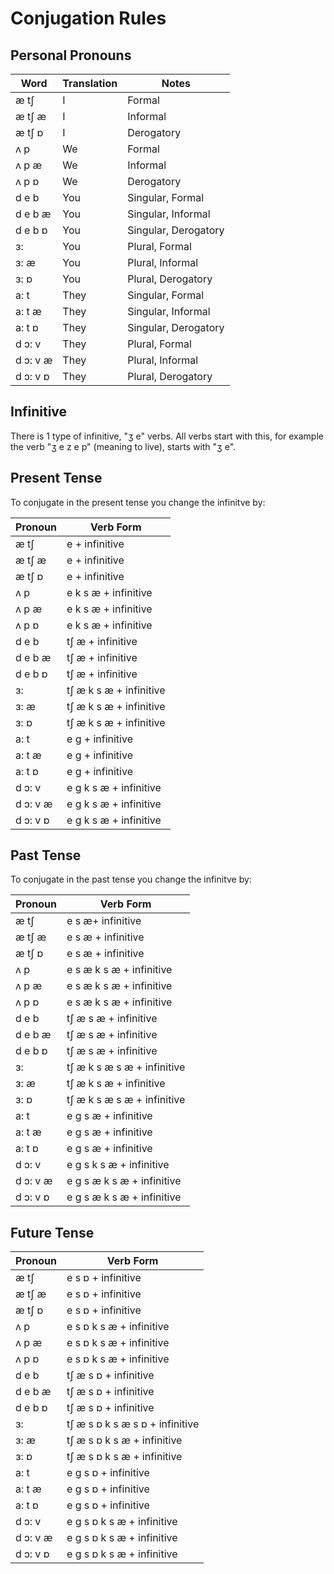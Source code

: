 # Conjugation Rules

## Personal Pronouns
Word|Translation|Notes
---|---|---
æ tʃ|I|Formal
æ tʃ æ|I|Informal
æ tʃ ɒ|I|Derogatory
ʌ p|We|Formal
ʌ p æ|We|Informal
ʌ p ɒ|We|Derogatory
d e b|You|Singular, Formal
d e b æ|You|Singular, Informal
d e b ɒ|You|Singular, Derogatory
ɜ:|You|Plural, Formal
ɜ: æ|You|Plural, Informal
ɜ: ɒ|You|Plural, Derogatory
a: t|They|Singular, Formal
a: t æ|They|Singular, Informal
a: t ɒ|They|Singular, Derogatory
d ɔ: v|They|Plural, Formal
d ɔ: v æ|They|Plural, Informal
d ɔ: v ɒ|They|Plural, Derogatory

## Infinitive
There is 1 type of infinitive, "ʒ e" verbs. All verbs start with this, for example the verb "ʒ e z e p" (meaning to live), starts with "ʒ e".

## Present Tense
To conjugate in the present tense you change the infinitve by:

Pronoun|Verb Form
---|---
æ tʃ|e + infinitive
æ tʃ æ|e + infinitive
æ tʃ ɒ|e + infinitive
ʌ p|e k s æ + infinitive
ʌ p æ|e k s æ + infinitive
ʌ p ɒ|e k s æ + infinitive
d e b|tʃ æ + infinitive
d e b æ|tʃ æ + infinitive
d e b ɒ|tʃ æ + infinitive
ɜ:|tʃ æ k s æ + infinitive
ɜ: æ|tʃ æ k s æ + infinitive
ɜ: ɒ|tʃ æ k s æ + infinitive
a: t|e g + infinitive
a: t æ|e g + infinitive
a: t ɒ|e g + infinitive
d ɔ: v|e g k s æ + infinitive
d ɔ: v æ|e g k s æ + infinitive
d ɔ: v ɒ|e g k s æ + infinitive

## Past Tense
To conjugate in the past tense you change the infinitve by:

Pronoun|Verb Form
---|---
æ tʃ|e s æ+ infinitive
æ tʃ æ|e s æ + infinitive
æ tʃ ɒ|e s æ + infinitive
ʌ p|e s æ k s æ + infinitive
ʌ p æ|e s æ k s æ + infinitive
ʌ p ɒ|e s æ k s æ + infinitive
d e b|tʃ æ s æ + infinitive
d e b æ|tʃ æ s æ + infinitive
d e b ɒ|tʃ æ s æ + infinitive
ɜ:|tʃ æ k s æ s æ + infinitive
ɜ: æ|tʃ æ k s æ + infinitive
ɜ: ɒ|tʃ æ k s æ s æ + infinitive
a: t|e g s æ + infinitive
a: t æ|e g s æ + infinitive
a: t ɒ|e g s æ + infinitive
d ɔ: v|e g s k s æ + infinitive
d ɔ: v æ|e g s æ k s æ + infinitive
d ɔ: v ɒ|e g s æ k s æ + infinitive

## Future Tense
Pronoun|Verb Form
---|---
æ tʃ|e s ɒ + infinitive
æ tʃ æ|e s ɒ + infinitive
æ tʃ ɒ|e s ɒ + infinitive
ʌ p|e s ɒ k s æ + infinitive
ʌ p æ|e s ɒ k s æ + infinitive
ʌ p ɒ|e s ɒ k s æ + infinitive
d e b|tʃ æ s ɒ + infinitive
d e b æ|tʃ æ s ɒ + infinitive
d e b ɒ|tʃ æ s ɒ + infinitive
ɜ:|tʃ æ s ɒ k s æ s ɒ + infinitive
ɜ: æ|tʃ æ s ɒ k s æ + infinitive
ɜ: ɒ|tʃ æ s ɒ k s æ + infinitive
a: t|e g s ɒ + infinitive
a: t æ|e g s ɒ + infinitive
a: t ɒ|e g s ɒ + infinitive
d ɔ: v|e g s ɒ k s æ + infinitive
d ɔ: v æ|e g s ɒ k s æ + infinitive
d ɔ: v ɒ|e g s ɒ k s æ + infinitive